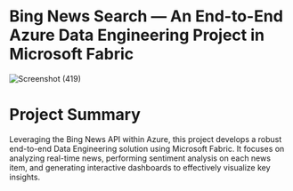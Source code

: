 # **Bing News Search — An End-to-End Azure Data Engineering Project in Microsoft Fabric**


![Screenshot (419)](https://github.com/user-attachments/assets/a414ca11-89d6-44f2-9a01-7ff3b1df2cbe)


# **Project Summary**
Leveraging the Bing News API within Azure, this project develops a robust end-to-end Data Engineering solution using Microsoft Fabric. It focuses on analyzing real-time news, performing sentiment analysis on each news item, and generating interactive dashboards to effectively visualize key insights.
